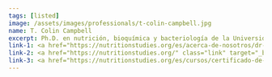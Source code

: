 ```yaml
---
tags: [listed]
image: /assets/images/professionals/t-colin-campbell.jpg
name: T. Colin Campbell
excerpt: Ph.D. en nutrición, bioquímica y bacteriología de la Universidad Cornell, autor y fundador del Centro de Estudios de Nutrición T. Colin Campbell que otorga el Certificado de Nutrición Basada en Plantas.
link-1: <a href="https://nutritionstudies.org/es/acerca-de-nosotros/dr-t-colin-campbell/" class="link" target="_blank">T. Colin Campbell</a>
link-2: <a href="https://nutritionstudies.org/" class="link" target="_blank">Centro de Estudios Nutricionales</a>
link-3: <a href="https://nutritionstudies.org/es/cursos/certificado-de-nutricion-basada-en-plantas/" class="link" target="_blank">Certificado de Nutrición Basada en Plantas</a>
---
```

